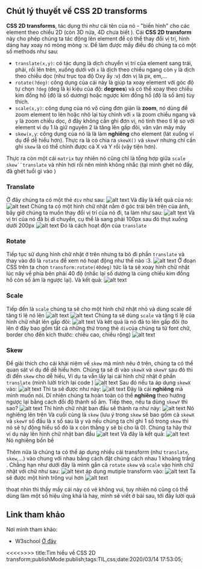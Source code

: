 ## Chút lý thuyết về CSS 2D transforms
**CSS 2D transforms**, tác dụng thì như cái tên của nó - "biến hình" cho các element theo chiều 2D (còn 3D nửa, 4D chưa biết <i class='em em-laughing'></i>). Cái **CSS 2D transform** này cho phép chúng ta tác động lên element để có thể thay đổi vị trị, hình dáng hay xoay nó mòng mòng :v. Để làm được mấy điều đó chúng ta có một số methods như sau:
* `translate(x,y)`: có tác dụng là dịch chuyển vị trí của element sang trái, phải, rồi lên trên, xuống dưới với `x` là dịch theo chiều ngang còn `y` là dịch theo chiều dọc (như trục tọa độ Oxy ấy :v) đơn vị là px, em,...
* `rotate(?deg)`: công dụng của cái này là giúp ta xoay element với góc độ tự chọn `?deg` (deg là kí kiệu của độ: **degrees**) và có thể xoay theo chiều kim đồng hồ (độ là số dương) hoặc ngược kim đồng hồ (độ là số âm) tùy thích.
* `scale(x,y)`: công dụng của  nó vô cùng đơn giản là **zoom**, nó dùng để zoom element to lên hoặc nhỏ lại tùy chỉnh với `x` là zoom chiều ngang và `y` là zoom chiều dọc, ở đây không cần ghi đơn vị, nó tính theo tỉ lệ so với element ví dụ 1 là giữ nguyên 2 là tăng lên gấp đôi, vân vân mây mây
* `skew(x,y`: công dụng của nó là là làm **nghiêng**  cho element (lát xuống ví dụ để dễ hiểu hơn). Thực ra là có chia ra `skewX()` và `skewY` nhưng chỉ cần ghi `skew` là có thể chỉnh được cả X và  Y rồi (vậy tiện hơn).

Thực ra còn một cái `matrix` tuy nhiên nó cũng chỉ là tổng hợp giữa `scale` `skew``translate` và nhìn hơi rối nên mình không nhắc (tại mình ghét nó đấy, đã ghét tuổi gì vào <i class='em em-angry'></i>)
### Translate
Ở đây chúng ta có một thẻ `div` như sau:
![alt text](https://s3-ap-southeast-1.amazonaws.com/kipalog.com/f0ijnh4up7_image.png)
Và đây là kết quả của nó:
![alt text](https://s3-ap-southeast-1.amazonaws.com/kipalog.com/9wh6fd06uf_image.png)
Chúng ta có một hình chữ nhật nằm ở góc trái bên trên của ảnh, bây giờ chúng ta muốn thay đổi vị trí của nó đi, ta làm như sau:
![alt text](https://s3-ap-southeast-1.amazonaws.com/kipalog.com/bq9kjuw5jm_image.png)
Và vị trí của nó đã bị di chuyển, cụ thể là sang phải 100px sau đó thụt xuống dưới 200px
![alt text](https://s3-ap-southeast-1.amazonaws.com/kipalog.com/5rofue04cp_image.png)
Đó là cách hoạt độn của `translate`
### Rotate
Tiếp tục sử dụng hình chữ nhật ở trên nhưng ta bỏ đi phần `translate` và thay vào đó là `rotate` để xem nó hoạt động như thế nào :3.
![alt text](https://s3-ap-southeast-1.amazonaws.com/kipalog.com/oecies30o7_image.png)
Ở đoạn CSS trên ta chọn `transform:rotate(40deg)` tức là ta sẽ xoay hình chữ nhật lúc nãy về phía bên phải 40 độ (nhắc lại số dương là cùng chiều kim đồng hồ còn số âm là ngược lại). Và kết quả:
![alt text](https://s3-ap-southeast-1.amazonaws.com/kipalog.com/vnhue64lv8_image.png)
### Scale
Tiếp đến là `scale` chúng ta sẽ cho một hình chữ nhật nhỏ  và dùng scale để tăng tỉ lệ nó lên
![alt text](https://s3-ap-southeast-1.amazonaws.com/kipalog.com/5iadgp2ssk_image.png)
![alt text](https://s3-ap-southeast-1.amazonaws.com/kipalog.com/bd7qntbk46_image.png)
Chúng ta sẽ dùng `scale` và tăng tỉ lệ của hình chữ nhật lên gấp đôi:
![alt text](https://s3-ap-southeast-1.amazonaws.com/kipalog.com/uoe9jtp0ap_image.png)
Và kết quả là nó đã to lên gấp đôi (to lên ở đây bao gồm tất cả những thứ trong thẻ `div`của chúng ta từ font chữ, border cho đến kích thước: chiều cao, chiều rộng)
![alt text](https://s3-ap-southeast-1.amazonaws.com/kipalog.com/glm884srgg_image.png)
### Skew
Để giải thích cho cái khái niệm về `skew` mà mình nêu ở trên, chúng ta có thể quan sát ví dụ để dễ hiểu hơn. Chúng ta sẽ đi vào `skewX` và `skewY` sau đó thì đi đến `skew` cho dễ hiểu, Ví dụ ta vẫn lấy lại cái hình chữ nhật ở phần `translate` (mình lười trích lại code <i class='em em-laughing'></i>) 
![alt text](https://s3-ap-southeast-1.amazonaws.com/kipalog.com/1vdo1hh8ao_image.png)
Sau đó nếu ta áp dụng `skewX` vào:
![alt text](https://s3-ap-southeast-1.amazonaws.com/kipalog.com/h1jkt3weuv_image.png)
Thì ta sẽ được như này:
![alt text](https://s3-ap-southeast-1.amazonaws.com/kipalog.com/1jlrxvp9ez_image.png)
Đây là cái **nghiêng** mà mình muốn nói. Dĩ nhiên chúng ta hoàn toàn có thể **nghiêng** theo hướng ngược lại bằng cách đổi độ thành số âm.
Tiếp theo, nếu ta dùng `skewY` thì sao?
![alt text](https://s3-ap-southeast-1.amazonaws.com/kipalog.com/8ao7u8etbj_image.png)
 Thì hình chữ nhật ban đầu sẽ thành ra như này:
 ![alt text](https://s3-ap-southeast-1.amazonaws.com/kipalog.com/fs78vql8l4_image.png)
 Nó nghiêng lên trên <i class='em em-laughing'></i>
 Và cuối cùng là `skew` (lưu ý trong `skew` sẽ bao gồm cả `skewX` và `skewY` số đầu là x số sau là y và nếu chúng ta chỉ ghi 1 số trong `skew` thì nó sẽ tự động hiểu số đó là x còn thằng y sẽ bị cho là 0). Chúng ta hãy thử ví dụ này lên hình chữ nhật ban đầu
![alt text](https://s3-ap-southeast-1.amazonaws.com/kipalog.com/h0ckojn1t7_image.png)
Và đây là kết quả:
![alt text](https://s3-ap-southeast-1.amazonaws.com/kipalog.com/jk3nudkn4j_image.png)
Nó nghiêng bốn bề <i class='em em-laughing'></i> 

Thêm nửa là chúng ta có thể áp dụng nhiều cái transform (như `translate`, `skew`,...) vào chung với nhau bằng cách đặt chúng cách nhau 1 khoảng trắng . Chẳng hạn như dưới đây là mình gắn cả `rotate` `skew` và `scale` vào hình chữ nhật với chữ như sau:
![alt text](https://s3-ap-southeast-1.amazonaws.com/kipalog.com/5qv8h2dnc_image.png)
áp dụng mutiple transform vào:
![alt text](https://s3-ap-southeast-1.amazonaws.com/kipalog.com/f9ymb2bsjx_image.png)
Ta sẽ được một hình trông vui hơn <i class='em em-laughing'></i>
![alt text](https://s3-ap-southeast-1.amazonaws.com/kipalog.com/4opd12iife_image.png)

thoạt nhìn thì thấy mấy cái này có vẻ không vui, tuy nhiên nó cũng có thể dùng làm một số hiệu ứng khá là hay, mình sẽ viết ở bài sau, tới đây lười quá <i class='em em-laughing'></i>
## Link tham khảo
Nơi mình tham khảo:
* W3school [Ở đây](https://www.w3schools.com/css/css3_2dtransforms.asp)

<<<<<Blog-Meta-Data>>>>>
title:Tìm hiểu về CSS 2D transform;publishMode:publish;tags:TIL,css;date:2020/03/14 17:53:05;
